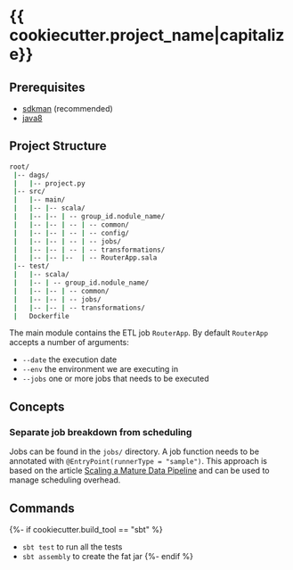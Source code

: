 # {{ cookiecutter.project_name|capitalize}}

## Prerequisites

- [sdkman](https://sdkman.io/) (recommended)
- [java8](https://docs.scala-lang.org/overviews/jdk-compatibility/overview.html)


## Project Structure

```bash
root/
 |-- dags/
 |   |-- project.py
 |-- src/
 |   |-- main/
 |   |-- |-- scala/
 |   |-- |-- | -- group_id.nodule_name/
 |   |-- |-- | -- | -- common/
 |   |-- |-- | -- | -- config/
 |   |-- |-- | -- | -- jobs/
 |   |-- |-- | -- | -- transformations/
 |   |-- |-- |--  | -- RouterApp.sala
 |-- test/
 |   |-- scala/
 |   |-- | -- group_id.nodule_name/
 |   |-- |-- | -- common/
 |   |-- |-- | -- jobs/
 |   |-- |-- | -- transformations/
 |   Dockerfile
```

The main module contains the ETL job `RouterApp`. By default `RouterApp` accepts a number of arguments:
- `--date` the execution date
- `--env` the environment we are executing in
- `--jobs` one or more jobs that needs to be executed

## Concepts

### Separate job breakdown from scheduling
Jobs can be found in the `jobs/` directory. A job function needs to be annotated with `@EntryPoint(runnerType = "sample")`.
This approach is based on the article [Scaling a Mature Data Pipeline](https://medium.com/airbnb-engineering/scaling-a-mature-data-pipeline-managing-overhead-f34835cbc866)
 and can be used to manage scheduling overhead.

## Commands
{%- if cookiecutter.build_tool == "sbt" %}
- `sbt test` to run all the tests
- `sbt assembly` to create the fat jar
{%- endif %}
